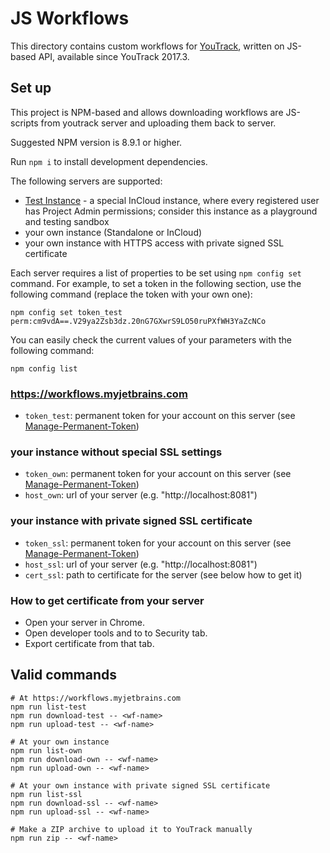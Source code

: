 JS Workflows
============

This directory contains custom workflows for [YouTrack](https://www.jetbrains.com/youtrack/),
written on JS-based API, available since YouTrack 2017.3. 

Set up
------

This project is NPM-based and allows downloading workflows are JS-scripts
from youtrack server and uploading them back to server.

Suggested NPM version is 8.9.1 or higher.

Run `npm i` to install development dependencies.

The following servers are supported:
* [Test Instance](https://workflows.myjetbrains.com) - a special InCloud instance,
 where every registered user has Project Admin permissions; consider this instance as 
 a playground and testing sandbox
* your own instance (Standalone or InCloud)
* your own instance with HTTPS access with private signed SSL certificate

Each server requires a list of properties to be set using `npm config set` command.
For example, to set a token in the following section, use the following command 
(replace the token with your own one):

`npm config set token_test perm:cm9vdA==.V29ya2Zsb3dz.20nG7GXwrS9LO50ruPXfWH3YaZcNCo`

You can easily check the current values of your parameters with the following command:
 
`npm config list` 

### https://workflows.myjetbrains.com

* `token_test`: permanent token for your account on this server (see 
[Manage-Permanent-Token](https://www.jetbrains.com/help/youtrack/standalone/Manage-Permanent-Token.html))

### your instance without special SSL settings

* `token_own`: permanent token for your account on this server (see 
[Manage-Permanent-Token](https://www.jetbrains.com/help/youtrack/standalone/Manage-Permanent-Token.html))
* `host_own`: url of your server (e.g. "http://localhost:8081")

### your instance with private signed SSL certificate

* `token_ssl`: permanent token for your account on this server (see 
[Manage-Permanent-Token](https://www.jetbrains.com/help/youtrack/standalone/Manage-Permanent-Token.html))
* `host_ssl`: url of your server (e.g. "http://localhost:8081")
* `cert_ssl`: path to certificate for the server (see below how to get it)

### How to get certificate from your server

* Open your server in Chrome.
* Open developer tools and to to Security tab.
* Export certificate from that tab.

Valid commands
--------------

```
# At https://workflows.myjetbrains.com
npm run list-test
npm run download-test -- <wf-name>
npm run upload-test -- <wf-name>

# At your own instance
npm run list-own
npm run download-own -- <wf-name>
npm run upload-own -- <wf-name>

# At your own instance with private signed SSL certificate
npm run list-ssl
npm run download-ssl -- <wf-name>
npm run upload-ssl -- <wf-name>

# Make a ZIP archive to upload it to YouTrack manually
npm run zip -- <wf-name>
```